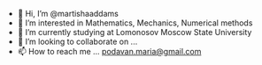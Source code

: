 - 👋 Hi, I’m @martishaaddams
- 👀 I’m interested in Mathematics, Mechanics, Numerical methods
- 🌱 I’m currently studying at Lomonosov Moscow State University
- 💞️ I’m looking to collaborate on ...
- 📫 How to reach me ... podavan.maria@gmail.com

<!---
martishaaddams/martishaaddams is a ✨ special ✨ repository because its `README.md` (this file) appears on your GitHub profile.
You can click the Preview link to take a look at your changes.
--->
